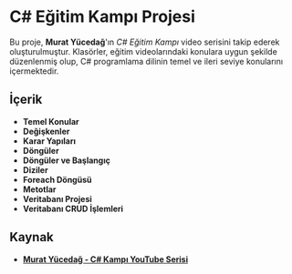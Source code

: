 # C# Eğitim Kampı Projesi

Bu proje, **Murat Yücedağ**'ın *C# Eğitim Kampı* video serisini takip ederek oluşturulmuştur. Klasörler, eğitim videolarındaki konulara uygun şekilde düzenlenmiş olup, C# programlama dilinin temel ve ileri seviye konularını içermektedir.

## İçerik

- **Temel Konular**
- **Değişkenler**
- **Karar Yapıları**
- **Döngüler**
- **Döngüler ve Başlangıç**
- **Diziler**
- **Foreach Döngüsü**
- **Metotlar**
- **Veritabanı Projesi**
- **Veritabanı CRUD İşlemleri**

## Kaynak

- **[Murat Yücedağ - C# Kampı YouTube Serisi](https://www.youtube.com/playlist?list=PLKnjBHu2xXNPmFMvGKVHA_ijjrgUyNIXr)**

